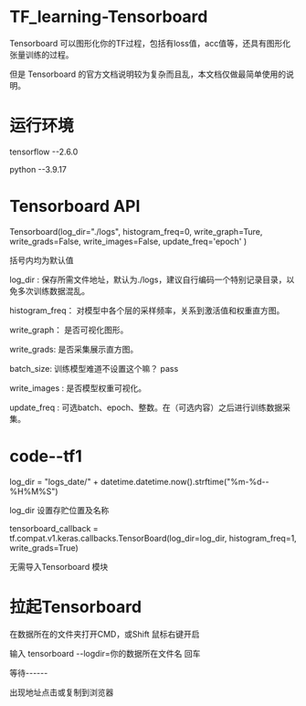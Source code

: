 # TF_learning-Tensorboard
Tensorboard 可以图形化你的TF过程，包括有loss值，acc值等，还具有图形化张量训练的过程。

但是 Tensorboard 的官方文档说明较为复杂而且乱，本文档仅做最简单使用的说明。
# 运行环境
tensorflow --2.6.0

python     --3.9.17
# Tensorboard  API
Tensorboard(log_dir="./logs", histogram_freq=0, write_graph=Ture,  write_grads=False, write_images=False, update_freq='epoch' )

括号内均为默认值

log_dir : 保存所需文件地址，默认为./logs，建议自行编码一个特别记录目录，以免多次训练数据混乱。

histogram_freq： 对模型中各个层的采样频率，关系到激活值和权重直方图。

write_graph： 是否可视化图形。

write_grads:  是否采集展示直方图。

batch_size:   训练模型难道不设置这个嘛？ pass

write_images : 是否模型权重可视化。

update_freq :  可选batch、epoch、整数。在（可选内容）之后进行训练数据采集。
# code--tf1
log_dir = "logs_date/" + datetime.datetime.now().strftime("%m-%d--%H%M%S")

log_dir 设置存贮位置及名称 

tensorboard_callback = tf.compat.v1.keras.callbacks.TensorBoard(log_dir=log_dir, histogram_freq=1, write_grads=True)

无需导入Tensorboard 模块
# 拉起Tensorboard
在数据所在的文件夹打开CMD，或Shift 鼠标右键开启  

输入   tensorboard --logdir=你的数据所在文件名   回车

等待------

出现地址点击或复制到浏览器
